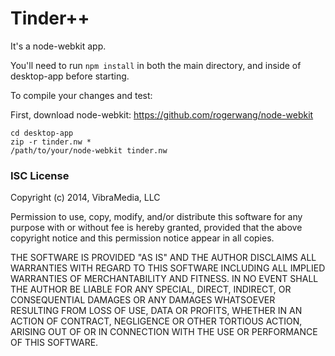 Tinder++
========

It's a node-webkit app.

You'll need to run `npm install` in both the main directory, and inside of desktop-app before starting.

To compile your changes and test:

First, download node-webkit: https://github.com/rogerwang/node-webkit

```
cd desktop-app
zip -r tinder.nw *
/path/to/your/node-webkit tinder.nw
```

### ISC License ###

Copyright (c) 2014, VibraMedia, LLC

Permission to use, copy, modify, and/or distribute this software for any purpose with or without fee is hereby granted, provided that the above copyright notice and this permission notice appear in all copies.

THE SOFTWARE IS PROVIDED "AS IS" AND THE AUTHOR DISCLAIMS ALL WARRANTIES WITH REGARD TO THIS SOFTWARE INCLUDING ALL IMPLIED WARRANTIES OF MERCHANTABILITY AND FITNESS. IN NO EVENT SHALL THE AUTHOR BE LIABLE FOR ANY SPECIAL, DIRECT, INDIRECT, OR CONSEQUENTIAL DAMAGES OR ANY DAMAGES WHATSOEVER RESULTING FROM LOSS OF USE, DATA OR PROFITS, WHETHER IN AN ACTION OF CONTRACT, NEGLIGENCE OR OTHER TORTIOUS ACTION, ARISING OUT OF OR IN CONNECTION WITH THE USE OR PERFORMANCE OF THIS SOFTWARE.
